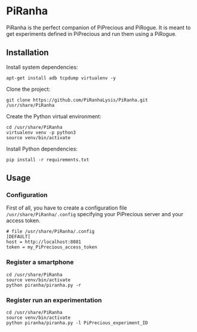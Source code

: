 # PiRanha
PiRanha is the perfect companion of PiPrecious and PiRogue. It is meant to get experiments defined in PiPrecious and run them using a PiRogue. 

## Installation
Install system dependencies:
```
apt-get install adb tcpdump virtualenv -y
```

Clone the project:
```
git clone https://github.com/PiRanhaLysis/PiRanha.git /usr/share/PiRanha
```

Create the Python virtual environment:
```
cd /usr/share/PiRanha
virtualenv venv -p python3
source venv/bin/activate
```

Install Python dependencies:
```
pip install -r requirements.txt
```

## Usage
### Configuration
First of all, you have to create a configuration file `/usr/share/PiRanha/.config` specifying your PiPrecious server and your access token. 
```
# file /usr/share/PiRanha/.config
[DEFAULT]
host = http://localhost:8081
token = my_PiPrecious_access_token
```

### Register a smartphone
```
cd /usr/share/PiRanha
source venv/bin/activate
python piranha/piranha.py -r
```

### Register run an experimentation
```
cd /usr/share/PiRanha
source venv/bin/activate
python piranha/piranha.py -l PiPrecious_experiment_ID
```
